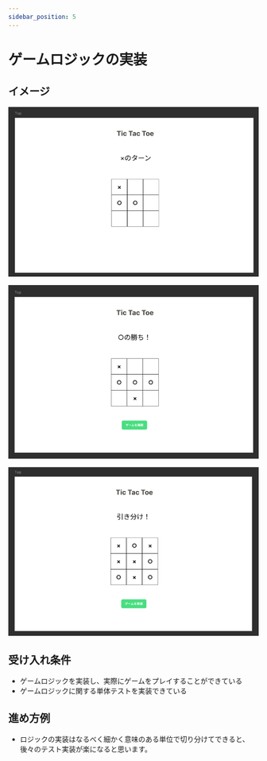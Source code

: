 ```yaml
---
sidebar_position: 5
---
```


# ゲームロジックの実装

## イメージ

![img1.png](assets/create-page1.png)

![img2.png](assets/create-page2.png)

![img3.png](assets/create-page3.png)

## 受け入れ条件

- ゲームロジックを実装し、実際にゲームをプレイすることができている
- ゲームロジックに関する単体テストを実装できている


## 進め方例

- ロジックの実装はなるべく細かく意味のある単位で切り分けてできると、後々のテスト実装が楽になると思います。